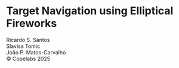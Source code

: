 # Target Navigation using Elliptical Fireworks

Ricardo S. Santos\
Slavisa Tomic\
João P. Matos-Carvalho\
© Copelabs 2025
